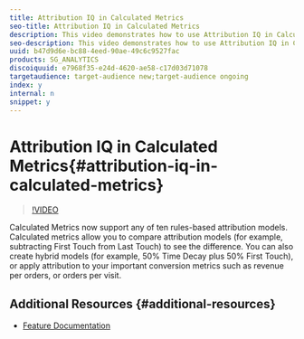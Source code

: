 ```yaml
---
title: Attribution IQ in Calculated Metrics
seo-title: Attribution IQ in Calculated Metrics
description: This video demonstrates how to use Attribution IQ in Calculated Metrics.
seo-description: This video demonstrates how to use Attribution IQ in Calculated Metrics.
uuid: b47d9d6e-bc88-4eed-90ae-49c6c9527fac
products: SG_ANALYTICS
discoiquuid: e7968f35-e24d-4620-ae58-c17d03d71078
targetaudience: target-audience new;target-audience ongoing
index: y
internal: n
snippet: y
---
```


# Attribution IQ in Calculated Metrics{#attribution-iq-in-calculated-metrics}

>[!VIDEO](https://video.tv.adobe.com/v/23140/?quality=12)

Calculated Metrics now support any of ten rules-based attribution models. Calculated metrics allow you to compare attribution models (for example, subtracting First Touch from Last Touch) to see the difference. You can also create hybrid models (for example, 50% Time Decay plus 50% First Touch), or apply attribution to your important conversion metrics such as revenue per orders, or orders per visit.

## Additional Resources {#additional-resources}

* [Feature Documentation](https://marketing.adobe.com/resources/help/en_US/analytics/analysis-workspace/attribution_calcmetrics.html)

